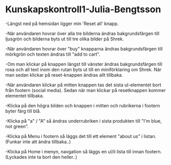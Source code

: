 # Kunskapskontroll1-Julia-Bengtsson

-Längst ned på hemsidan ligger min 'Reset all' knapp. 

-När användaren hovrar över alla tre bilderna ändras bakgrundsfärgen till ljusgrön och bilderna byts ut till tre olika bilder på Shrek.

-När användaren hovrar över "buy" knapparna ändras bakgrundsfärgen till mörkgrön och texten ändras till "add to cart".

-Om man klickar på knappen längst till vänster ändras bakgrundsfärgen till rosa och all text inom den rutan byts ut till en miniförklaring om Shrek. När man sedan klickar på reset-knappen ändras allt tillbaka.

-När användaren klickar på mitten knappen tas det sista ul-elementet bort från footern (social media). Sedan när man klickar på resetknappen kommer elementet tillbaka.

-Klicka på den högra bilden och knappen i mitten och rubrikerna i footern byter färg till blå. 

-Klicka på "a" / "A" så ändras underrubriken i sista produkten till "I'm blue, not green".

-Klicka på Menu i footern så läggs det till ett element "about us" i listan. (Funkar inte att ändra tillbaka..)

-Klicka på Home i menyn, navgation så läggs en ul/li lista till innan footern. (Lyckades inte ta bort den heller..)